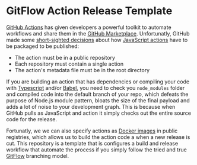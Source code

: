 # GitFlow Action Release Template

[GitHub Actions](https://docs.github.com/en/actions) has given developers a powerful toolkit to automate workflows and share them in the [GitHub Marketplace](https://github.com/marketplace?type=actions). Unfortunatly, GitHub made some [short-sighted decisions](https://docs.github.com/en/actions/creating-actions/publishing-actions-in-github-marketplace) about how [JavaScript actions](https://docs.github.com/en/actions/creating-actions/creating-a-javascript-action) have to be packaged to be published:

- The action must be in a public repository
- Each repository must contain a single action
- The action's metadata file must be in the root directory

If you are building an action that has dependencies or compiling your code with [Typescript](https://www.typescriptlang.org/) and/or [Babel](https://babeljs.io/), you need to check you `node_modules` folder and compiled code into the default branch of your repo, which defeats the purpose of Node.js module pattern, bloats the size of the final payload and adds a lot of noise to your development graph. This is because when GitHub pulls as JavaScript and action it simply checks out the entire source code for the release.

Fortunatly, we we can also specify actions as [Docker images](https://docs.github.com/en/free-pro-team@latest/actions/creating-actions/metadata-syntax-for-github-actions#runs-for-docker-actions) in public registries, which allows us to build the action code a when a new release is cut. This repository is a template that is configures a build and release workflow that automate the process if you simply follow the tried and true [GitFlow](https://www.atlassian.com/git/tutorials/comparing-workflows/gitflow-workflow) branching model.
